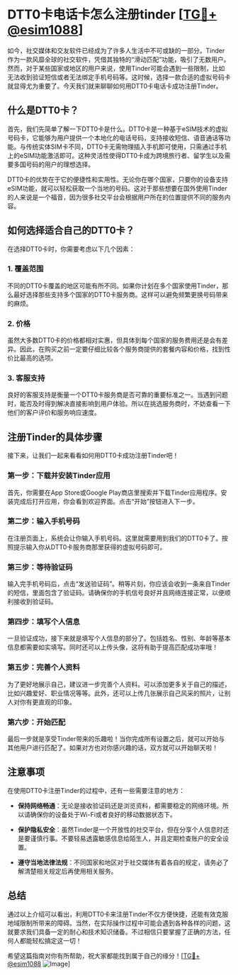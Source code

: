 # DTT0卡电话卡怎么注册tinder [[TG💪+ @esim1088](https://t.me/s/esim1088)]

如今，社交媒体和交友软件已经成为了许多人生活中不可或缺的一部分。Tinder作为一款风靡全球的社交软件，凭借其独特的“滑动匹配”功能，吸引了无数用户。然而，对于某些国家或地区的用户来说，使用Tinder可能会遇到一些限制，比如无法收到验证短信或者无法绑定手机号码等。这时候，选择一款合适的虚拟号码卡就显得尤为重要了。今天我们就来聊聊如何用DTT0卡电话卡成功注册Tinder。

## 什么是DTT0卡？

首先，我们先简单了解一下DTT0卡是什么。DTT0卡是一种基于eSIM技术的虚拟号码卡，它能够为用户提供一个本地化的电话号码，支持接收短信、语音通话等功能。与传统实体SIM卡不同，DTT0卡无需物理插入手机即可使用，只需通过手机上的eSIM功能激活即可。这种灵活性使得DTT0卡成为跨境旅行者、留学生以及需要多国号码的用户的理想选择。

DTT0卡的优势在于它的便捷性和实用性。无论你在哪个国家，只要你的设备支持eSIM功能，就可以轻松获取一个当地的号码。这对于那些想要在国外使用Tinder的人来说是一个福音，因为很多社交平台会根据用户所在的位置提供不同的服务内容。

## 如何选择适合自己的DTT0卡？

在选择DTT0卡时，你需要考虑以下几个因素：

### 1. 覆盖范围

不同的DTT0卡覆盖的地区可能有所不同。如果你计划在多个国家使用Tinder，那么最好选择那些支持多个国家的DTT0卡服务商。这样可以避免频繁更换号码带来的麻烦。

### 2. 价格

虽然大多数DTT0卡的价格都相对实惠，但具体到每个国家的服务费用还是会有差异。因此，在购买之前一定要仔细比较各个服务商提供的套餐内容和价格，找到性价比最高的选项。

### 3. 客服支持

良好的客服支持是衡量一个DTT0卡服务商是否可靠的重要标准之一。当遇到问题时，能否及时得到解决直接影响到用户体验。所以在挑选服务商时，不妨查看一下他们的客户评价和服务响应速度。

## 注册Tinder的具体步骤

接下来，让我们一起来看看如何用DTT0卡成功注册Tinder吧！

### 第一步：下载并安装Tinder应用

首先，你需要在App Store或Google Play商店里搜索并下载Tinder应用程序。安装完成后打开应用，你会看到欢迎界面。点击“开始”按钮进入下一步。

### 第二步：输入手机号码

在注册页面上，系统会让你输入手机号码。这里就需要用到我们的DTT0卡了。按照提示输入你从DTT0卡服务商那里获得的虚拟号码即可。

### 第三步：等待验证码

输入完手机号码后，点击“发送验证码”。稍等片刻，你应该会收到一条来自Tinder的短信，里面包含了验证码。请确保你的手机信号良好并且网络连接正常，以便顺利接收到验证码。

### 第四步：填写个人信息

一旦验证成功，接下来就是填写个人信息的部分了。包括姓名、性别、年龄等基本信息都需要如实填写。同时还可以上传头像，这将有助于提高匹配成功率哦！

### 第五步：完善个人资料

为了更好地展示自己，建议进一步完善个人资料。可以添加更多关于自己的描述，比如兴趣爱好、职业情况等等。此外，还可以上传几张展示自己风采的照片，让别人对你有更直观的印象。

### 第六步：开始匹配

最后一步就是享受Tinder带来的乐趣啦！当你完成所有设置之后，就可以开始与其他用户进行匹配了。如果对方也对你感兴趣的话，双方就可以开始聊天啦！

## 注意事项

在使用DTT0卡注册Tinder的过程中，还有一些需要注意的地方：

- **保持网络畅通**：无论是接收验证码还是浏览资料，都需要稳定的网络环境。所以请确保你的设备处于Wi-Fi或者良好的移动数据状态下。
  
- **保护隐私安全**：虽然Tinder是一个开放性的社交平台，但在分享个人信息时还是要谨慎行事。不要轻易透露敏感信息给陌生人，并且定期检查账户的安全设置。

- **遵守当地法律法规**：不同国家和地区对于社交媒体有着各自的规定，请务必了解清楚相关规定后再使用相关服务。

## 总结

通过以上介绍可以看出，利用DTT0卡来注册Tinder不仅方便快捷，还能有效克服地域限制所带来的障碍。当然，在实际操作过程中可能会遇到各种各样的问题，这就要求我们具备一定的耐心和技术知识储备。不过相信只要掌握了正确的方法，任何人都能轻松搞定这一切！

希望这篇指南对你有所帮助，祝大家都能找到属于自己的缘分！[[TG💪+ @esim1088](https://t.me/s/esim1088) ![Image](https://i.postimg.cc/4NQfJmqS/Snipaste-2025-05-13-00-14-12.png)]